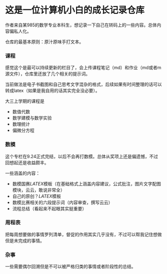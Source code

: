 # 这是一位计算机小白的成长记录仓库

作者来自某985的数学专业本科生，想记录一下自己在转码上的一些内容。总体内容偏私人化。

仓库的最基本原则：原汁原味手打文本。

### 课程

感觉这个是最可以持续更新的栏目了，会上传课程笔记（md）和作业（md或者m源文件），仓库里还放了几个相关的提示词。

当前做法是电子书截图和自己思考文字混杂的格式，后续如果有时间整理的话可以转成latex（如果是我自用的话其实完全没必要）。

大三上学期的课程是

* 数值代数
* 数学建模与数学实验
* 数理统计
* 偏微分方程

### 数模

这个专栏在9.24正式完结，以后不会再打数模。总体从奖项上还是偏遗憾，不过回想起还是收益颇丰。

一些涵盖的内容：

* 数模国赛$LATEX$模板（在基础格式上涵盖内容建议，公式批注，图片文字配图模块，云云，敢说非常全）
* 自己的原创？$LATEX$模板
* 数模比赛相关的六段提示词（内容审查，撰写云云）
* 流程总结（看起来不起眼其实挺重要）

### 周程表

把每周想要做的事情罗列清单，督促的作用其实几乎没有，不过可以帮我记住想做但是未完成的事情。

### 杂事

一些需要偶尔回溯但是不可以被严格归类的事情或者阶段性的总结。
